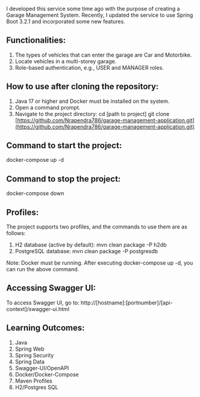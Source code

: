 I developed this service some time ago with the purpose of creating a Garage Management System. 
Recently, I updated the service to use Spring Boot 3.2.1 and incorporated some new features.

## Functionalities:
1) The types of vehicles that can enter the garage are Car and Motorbike. <br/>
2) Locate vehicles in a multi-storey garage.
3) Role-based authentication, e.g., USER and MANAGER roles.

## How to use after cloning the repository:
1) Java 17 or higher and Docker must be installed on the system. <br/>
2) Open a command prompt. <br/>
3) Navigate to the project directory: cd [path to project] git clone [https://github.com/Nrapendra786/garage-management-application.git](https://github.com/Nrapendra786/garage-management-application.git)

## Command to start the project:
   docker-compose up -d

## Command to stop the project:
   docker-compose down 

## Profiles:
The project supports two profiles, and the commands to use them are as follows:

1) H2 database (active by default):
mvn clean package -P h2db
2) PostgreSQL database:
mvn clean package -P postgresdb

Note: Docker must be running. After executing docker-compose up -d, you can run the above command.

## Accessing Swagger UI:

To access Swagger UI, go to:
http://[hostname]:[portnumber]/[api-context]/swagger-ui.html

## Learning Outcomes:
1) Java <br/>
2) Spring Web <br/>
3) Spring Security <br/>
4) Spring Data <br/>
5) Swagger-UI/OpenAPI <br/>
6) Docker/Docker-Compose <br/>
7) Maven Profiles <br/>
8) H2/Postgres SQL <br/>
